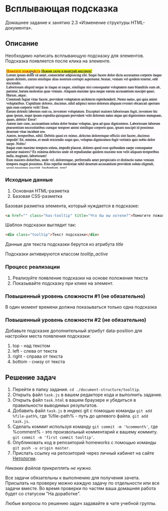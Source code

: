# Всплывающая подсказка

Домашнее задание к занятию 2.3 «Изменение структуры HTML-документа».

## Описание 

Необходимо написать всплывающую подсказку для элементов. Подсказка появляется
после клика на элементе.

![Demo](./demo.gif)

### Исходные данные

1. Основная HTML-разметка
2. Базовая CSS-разметка

Базовая разметка элемента, который нуждается в подсказке:

```html
<a href="" class="has-tooltip" title="Что бы вы хотели?">Помогите пожалуйста</a>
```

Шаблон подсказки выглядит так:

```html
<div class="tooltip">Текст подсказки</div>
```

Данные для текста подсказки берутся из атрибута *title*

Подсказки активируются классом *tooltip_active*


### Процесс реализации

1. Реализуйте появление подсказки на основе положения текста
2. Показывайте подсказку при клике на элемент.

### Повышенный уровень сложности #1 (не обязательно)

В один момент времени должна показываться только одна подсказка

### Повышенный уровень сложности #2 (не обязательно)

Добавьте подсказке дополнительный атрибут data-position для настройки места появления
подсказки:

1. top - над текстом
2. left - слева от текста
3. right - справа от текста
4. bottom - снизу от текста 

## Решение задач
1. Перейти в папку задания. `cd ./document-structure/tooltip`.
2. Открыть файл `task.js` в вашем редакторе кода и выполнить задание.
3. Открыть файл `task.html` в вашем браузере и убедиться в правильности выводимых результатов.
4. Добавить файл `task.js` в индекс git с помощью команды `git add %file-path%`, где %file-path% - путь до целевого файла. `git add task.js`.
5. Сделать коммит используя команду `git commit -m '%comment%'`, где %comment% - это произвольный комментарий к вашему коммиту. `git commit -m 'first commit tooltip'`.
6. Опубликовать код в репозиторий homeworks с помощью команды `git push -u origin master`.
7. Прислать ссылку на репозиторий через личный кабинет на сайте [Нетологии][6].

[0]: https://github.com/
[1]: https://www.sublimetext.com/
[2]: https://code.visualstudio.com/
[3]: https://github.com/netology-code/guides/tree/master/github
[4]: https://git-scm.com/
[5]: https://github.com/netology-code/guides/blob/master/git/REAMDE.md
[6]: https://netology.ru/

*Никаких файлов прикреплять не нужно.*

Все задачи обязательны к выполнению для получения зачета. Присылать на проверку можно каждую задачу по отдельности или все задачи вместе. Во время проверки по частям ваша домашняя работа будет со статусом "На доработке".

Любые вопросы по решению задач задавайте в чате учебной группы.
